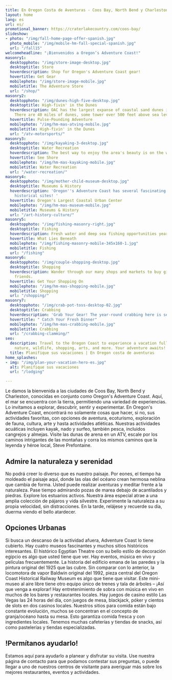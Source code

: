 ```yaml
---
title: En Oregon Costa de Aventuras - Coos Bay, North Bend y Charleston
layout: home
lang: es
url: es/
promotional_banner: https://craterlakecountry.com/coos-bay/
slideshow:
- photo: "/img/fall-home-page-offer-spanish.jpg"
  photo_mobile: "/img/mobile-hm-fall-special-spanish.jpg"
  url: "/fall15"
welcomeheadline: "¡Bienvenidos a Oregon’s Adventure Coast!"
masonry1:
  desktopphoto: "/img/store-image-desktop.jpg"
  desktoptitle: Store
  hoverdescription: Shop for Oregon's Adventure Coast gear!
  hovertitle: Get Gear
  mobilephoto: "/img/store-image-mobile.jpg"
  mobiletitle: The Adventure Store
  url: "/shop/"
masonry2:
  desktopphoto: "/img/dunes-high-five-desktop.jpg"
  desktoptitle: High-fivin' in the Dunes
  hoverdescription: OAC has the largest expanse of coastal sand dunes in North America.
    There are 40 miles of dunes, some tower over 500 feet above sea level.
  hovertitle: Pulse-Pounding Adventure
  mobilephoto: "/img/hm-mas-atving-mobile.jpg"
  mobiletitle: High-fivin' in the Dunes
  url: "/atv-motorsports/"
masonry3:
  desktopphoto: "/img/kayaking-3-desktop.jpg"
  desktoptitle: Water Recreation
  hoverdescription: The best way to enjoy the area's beauty is on the water.
  hovertitle: See Shore
  mobilephoto: "/img/hm-mas-kayaking-mobile.jpg"
  mobiletitle: Water Recreation
  url: "/water-recreation/"
masonry4:
  desktopphoto: "/img/mother-child-museum-desktop.jpg"
  desktoptitle: Museums & History
  hoverdescription: 'Oregon''s Adventure Coast has several fascinating museums and
    historical sites! '
  hovertitle: Oregon's Largest Coastal Urban Center
  mobilephoto: "/img/hm-mas-museum-mobile.jpg"
  mobiletitle: Museums & History
  url: "/art-history-culture/"
masonry5:
  desktopphoto: "/img/fishing-masonry-right.jpg"
  desktoptitle: Fishing
  hoverdescription: Fresh water and deep sea fishing opportunities year 'round.
  hovertitle: What Lies Beneath
  mobilephoto: "/img/fishing-masonry-mobile-345x160-1.jpg"
  mobiletitle: Fishing
  url: "/fishing"
masonry6:
  desktopphoto: "/img/couple-shopping-desktop.jpg"
  desktoptitle: Shopping
  hoverdescription: Wander through our many shops and markets to buy gifts for your
    friends.
  hovertitle: Get Your Shopping On
  mobilephoto: "/img/hm-mas-shopping-mobile.jpg"
  mobiletitle: Shopping
  url: "/shopping/"
masonry7:
  desktopphoto: "/img/crab-pot-toss-desktop-02.jpg"
  desktoptitle: Crabbing
  hoverdescription: 'Grab Your Gear! The year-round crabbing here is second to none.  '
  hovertitle: " Catch Your Fresh Dinner"
  mobilephoto: "/img/hm-mas-crabbing-mobile.jpg"
  mobiletitle: Crabbing
  url: "/crabbing-clamming/"
seo:
  description: Travel to the Oregon Coast to experience a vacation full of adventure,
    nature, wildlife, shopping, arts, and more. Your adventure awaits!
  title: Planifique sus vacaciones | En Oregon costa de aventuras
home_splashes:
- img: "/img/plan-your-vacation-hero-es.jpg"
  alt: Planifique sus vacaciones
  url: "/lodging"

---
```

Le damos la bienvenida a las ciudades de Coos Bay, North Bend y Charleston, conocidas en conjunto como Oregon's Adventure Coast. Aquí, el mar se encuentra con la tierra, permitiendo una variedad de experiencias. Lo invitamos a explorar, descubrir, sentir y experimentar. 
En Oregon's Adventure Coast, encontrará no solamente cosas que hacer, si no, sus actividades favoritas, con opciones de aventura, ecoturismo, exploración de fauna, cultura, arte y hasta actividades atléticas.
Nuestras actividades acuáticas incluyen kayak, nado y surfeo, también pesca, incluidos cangrejos y almejas. Visite las dunas de arena en un ATV, escale por los caminos intrigantes de las montañas y corra los mismos caminos que la leyenda y héroe local, Steve Prefontaine. 
## Admire la naturaleza y serenidad
No podrá creer lo diverso que es nuestro paisaje. Por eones, el tiempo ha moldeado el paisaje aquí, donde las olas del océano crean hermosa neblina que cambia de forma. Usted puede realizar aventuras y meditar frente a la naturaleza.
Pase tiempo admirando pozas de marea debajo de acantilados y piedras. Explore los estuarios activos. Nuestra área especial atrae a una amplia colección de pájaros y vida silvestre. Experimente la naturaleza a su propia velocidad, sin distracciones. En la tarde, relájese y recuerde su día, duerma viendo el bello atardecer.
## Opciones Urbanas
Si busca un descanso de la actividad afuera, Adventure Coast lo tiene cubierto. Hay cuatro museos fascinantes y muchos sitios históricos interesantes. 
El histórico Egyptian Theatre con su bello estilo de decoración egipcio es algo que usted tiene que ver. Hay eventos, música en vivo y películas frecuentemente. La historia del edificio emana de las paredes y la pintura original del 1925 que las cubre. 
Sin comparar con lo anterior, la locomotora de vapor Baldwin original del 1992, pieza central del Oregon Coast Historical Railway Museum es algo que tiene que visitar. Este mini-museo al aire libre tiene otro equipo único de trenes y tala de árboles – ¡Así que venga a explorar!
Hay entretenimiento de sobra con música en vivo en muchos de los bares y restaurantes locales. Hay juegos de casino estilo Las Vegas las 24 horas del día, con juegos de mesa, blackjack, póker y cientos de slots en dos casinos locales.
Nuestros sitios para comida están bajo constante evolución, muchos se concentran en el concepto de granja/océano hasta su mesa. Esto garantiza comida fresca y con ingredientes locales. Tenemos muchas cafeterías y tiendas de snacks, así como pastelerías y tiendas especializadas.
## !Permítanos ayudarlo!
Estamos aquí para ayudarlo a planear y disfrutar su visita. Use nuestra página de contacto para que podamos contestar sus preguntas, o puede llegar a uno de nuestros centros de visitante para averiguar más sobre los mejores restaurantes, eventos y actividades.